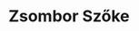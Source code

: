 ---
short_name: zsomborszoke
title: Zsombor Szőke
position: 2nd Year SLLET Student
linkedin: zsomborszoke
photo: https://media-exp1.licdn.com/dms/image/C5603AQG4DGjTDxSIyA/profile-displayphoto-shrink_800_800/0/1574548751236?e=1641427200&v=beta&t=HhlwFuo6ylew2WK_9q1FYMRwe9nXjBMjydzu1S-xxUo
---